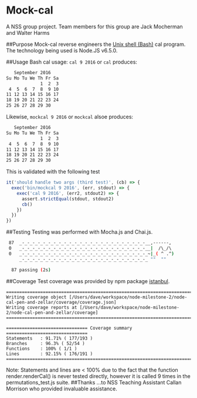 # Mock-cal
A NSS group project. Team members for this group are Jack Mocherman and Walter Harms

##Purpose
Mock-cal reverse engineers the [Unix shell (Bash)](https://en.wikipedia.org/wiki/Bash_(Unix_shell)) cal program. The technology being used is Node.JS v6.5.0.

##Usage
Bash cal usage: `cal 9 2016` or `cal` produces:
```bash
   September 2016
Su Mo Tu We Th Fr Sa
             1  2  3
 4  5  6  7  8  9 10
11 12 13 14 15 16 17
18 19 20 21 22 23 24
25 26 27 28 29 30
```
Likewise, `mockcal 9 2016` or `mockcal` alsoe produces:
```bash
   September 2016
Su Mo Tu We Th Fr Sa
             1  2  3
 4  5  6  7  8  9 10
11 12 13 14 15 16 17
18 19 20 21 22 23 24
25 26 27 28 29 30
```
This is validated with the following test
```javascript
it('should handle two args (third test)', (cb) => {
  exec('bin/mockcal 9 2016', (err, stdout) => {
    exec('cal 9 2016', (err2, stdout2) => {
      assert.strictEqual(stdout, stdout2)
      cb()
    })
  })
})
```
##Testing
Testing was performed with Mocha.js and Chai.js.
```bash
 87  _-_-_-_-_-_-_-_-_-_-_-_-_-_-_-_-_-_-_-_-_-_-_-_-__,------,
 0   _-_-_-_-_-_-_-_-_-_-_-_-_-_-_-_-_-_-_-_-_-_-_-_-__|  /\_/\  
 0   _-_-_-_-_-_-_-_-_-_-_-_-_-_-_-_-_-_-_-_-_-_-_-_-_~|_( ^ .^)  
     _-_-_-_-_-_-_-_-_-_-_-_-_-_-_-_-_-_-_-_-_-_-_-_-_ ""  ""  

  87 passing (2s)
```
##Coverage
Test coverage was provided by npm package [istanbul](https://www.npmjs.com/package/istanbul).
```
=============================================================================
Writing coverage object [/Users/dave/workspace/node-milestone-2/node-cal-pen-and-zellar/coverage/coverage.json]
Writing coverage reports at [/Users/dave/workspace/node-milestone-2/node-cal-pen-and-zellar/coverage]
=============================================================================

=============================== Coverage summary ===============================
Statements   : 91.71% ( 177/193 )
Branches     : 96.3% ( 52/54 )
Functions    : 100% ( 1/1 )
Lines        : 92.15% ( 176/191 )
================================================================================

```
Note: Statements and lines are < 100% due to the fact that the function render.renderCal() is never tested directly, however it is called 9 times in the permutations_test.js suite.
##Thanks
...to NSS Teaching Assistant Callan Morrison who provided invaluable assistance.
